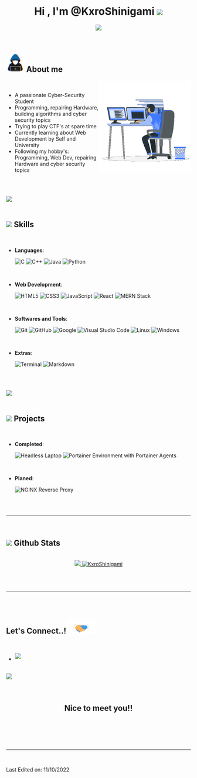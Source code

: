 <h1 align="center"><b>Hi , I'm @KxroShinigami </b><img src="https://media.giphy.com/media/hvRJCLFzcasrR4ia7z/giphy.gif" width="35"></h1>

<p align="center">
  <a href="https://github.com/KxroShinigami"><img src="https://readme-typing-svg.herokuapp.com?font=Time+New+Roman&color=cyan&size=25&center=true&vCenter=true&width=600&height=100&lines=Kxro+Shinigami..&hearts;++;IT-Security+Student;CTF+Newbie;Active+Learner/Researcher;Love+to+learn+new+stuffs..<3"></a>
</p>


<br>



	
## <picture><img src = "https://github.com/KxroShinigami/KxroShinigami/blob/main/assets/about_me.gif" width = 50px></picture> **About me**

<picture> <img align="right" src="https://github.com/KxroShinigami/KxroShinigami/blob/main/assets/Right_Side.gif" width = 250px></picture>

<br>

- A passionate Cyber-Security Student
- Programming, repairing Hardware, building algorithms and cyber security topics
- Trying to play CTF's at spare time
- Currently learning about Web Development by Self and University
- Following my hobby's: Programming, Web Dev, repairing Hardware and cyber security topics

<br><br>

<img src="https://user-images.githubusercontent.com/73097560/115834477-dbab4500-a447-11eb-908a-139a6edaec5c.gif"><br><br>

## <img src="https://media2.giphy.com/media/QssGEmpkyEOhBCb7e1/giphy.gif?cid=ecf05e47a0n3gi1bfqntqmob8g9aid1oyj2wr3ds3mg700bl&rid=giphy.gif" width ="25"><b> Skills</b>
<br>

<p align="center">

- **Languages**:
    
    ![C](https://img.shields.io/badge/C%20-%232370ED.svg?style=for-the-badge&logo=c&logoColor=white)
    ![C++](https://img.shields.io/badge/C++%20-%2300599C.svg?style=for-the-badge&logo=c%2B%2B&logoColor=white)
    ![Java](https://img.shields.io/badge/Java%20-orange.svg?style=for-the-badge&logo=oracle&logoColor=white)
    ![Python](https://img.shields.io/badge/Python%20-%2314354C.svg?style=for-the-badge&logo=python&logoColor=white)

<br>   
    
- **Web Development**:

   ![HTML5](https://img.shields.io/badge/HTML5%20-%23E34F26.svg?style=for-the-badge&logo=html5&logoColor=white)
   ![CSS3](https://img.shields.io/badge/CSS%20-%231572B6.svg?style=for-the-badge&logo=css3&logoColor=white)
   ![JavaScript](https://img.shields.io/badge/JavaScript%20-%23F7DF1E.svg?style=for-the-badge&logo=javascript&logoColor=black)
   ![React](https://img.shields.io/badge/ReactJS%20-blue.svg?style=for-the-badge&logo=React&logoColor=cyan)
   ![MERN Stack](https://img.shields.io/badge/MERN%20Stack-%2314354C.svg?style=for-the-badge&logo=stackbit&logoColor=white)
  
<br>

- **Softwares and Tools**:

    ![Git](https://img.shields.io/badge/git-%23F05033.svg?style=for-the-badge&logo=git&logoColor=white)
    ![GitHub](https://img.shields.io/badge/github-%23121011.svg?style=for-the-badge&logo=github&logoColor=white)
    ![Google](https://img.shields.io/badge/google-%234285F4.svg?style=for-the-badge&logo=google&logoColor=white)
    ![Visual Studio Code](https://img.shields.io/badge/Visual%20Studio%20Code-0078d7.svg?style=for-the-badge&logo=visual-studio-code&logoColor=white)
    ![Linux](https://img.shields.io/badge/Linux-FCC624?style=for-the-badge&logo=linux&logoColor=black)
    ![Windows](https://img.shields.io/badge/Windows-cyan?style=for-the-badge&logo=windows&logoColor=white)

<br>

- **Extras**:

    ![Terminal](https://img.shields.io/badge/Terminal-%23054020?style=for-the-badge&logo=gnu-bash&logoColor=white)
    ![Markdown](https://img.shields.io/badge/markdown-%23000000.svg?style=for-the-badge&logo=markdown&logoColor=white)   


</p>

<br>
<br>

<img src="https://user-images.githubusercontent.com/73097560/115834477-dbab4500-a447-11eb-908a-139a6edaec5c.gif"><br><br>

## <img src="https://media2.giphy.com/media/QssGEmpkyEOhBCb7e1/giphy.gif?cid=ecf05e47a0n3gi1bfqntqmob8g9aid1oyj2wr3ds3mg700bl&rid=giphy.gif" width ="25"><b> Projects</b>
<br>

<p align="center">

- **Completed**:
  
    ![Headless Laptop](https://img.shields.io/badge/Headless%20Laptop%20-%231572B6.svg?style=for-the-badge&logo=Headless%20UI&logoColor=white)
    ![Portainer Environment with Portainer Agents](https://img.shields.io/badge/Portainer%20Environment%20with%20Portainer%20Agents%20-%232370ED.svg?style=for-the-badge&logo=Portainer&logoColor=white)
  
<br>

- **Planed**:
	
    ![NGINX Reverse Proxy](https://img.shields.io/badge/Nginx%20Reverse%20Proxy-lime.svg?style=for-the-badge&logo=nginx&logoColor=white)
	
</p>

<br>
<br>

-----

<br>


## <img src="https://media.giphy.com/media/iY8CRBdQXODJSCERIr/giphy.gif" width="35"><b> Github Stats </b>
<br>

<div align="center">

<a href="https://github.com/KxroShinigami/">
  <img src="https://github-readme-stats.vercel.app/api?username=KxroShinigami&include_all_commits=true&count_private=true&show_icons=true&line_height=20&title_color=7A7ADB&icon_color=2234AE&text_color=D3D3D3&bg_color=0,000000,130F40" width="450"/>
  <img src="https://github-readme-stats.vercel.app/api/top-langs?username=KxroShinigami&show_icons=true&locale=en&layout=compact&line_height=20&title_color=7A7ADB&icon_color=2234AE&text_color=D3D3D3&bg_color=0,000000,130F40" width="375"  alt="KxroShinigami"/>

</a>
</div>

<br>
<br>
<br>

-----

<br>
<br>

## <b> Let's Connect..!</b><img src="https://github.com/KxroShinigami/KxroShinigami/blob/main/assets/handshake.gif" width ="80">
<br>
<div align='left'>

<ul>
<li>
<a href="mailto:kxroshinigami@gmail.com" target="_blank">
<img src="https://img.shields.io/badge/gmail:  kxroshinigami-%23EA4335.svg?style=for-the-badge&logo=gmail&logoColor=white" t=mail style="margin-bottom: 5px;" />
</a>
</li>
</ul>
</div>

<br>
<img src="https://user-images.githubusercontent.com/73097560/115834477-dbab4500-a447-11eb-908a-139a6edaec5c.gif">
<br>
<br>
<br>

<div align='center'>

## <b>Nice to meet you!!</b>

</div>
<br>
<br>
<br>
<br>

---

<br>

Last Edited on: 11/10/2022
